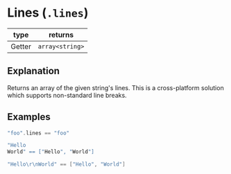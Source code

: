 # Lines (`.lines`)

| type | returns |
| ---- | ------- |
| Getter | `array<string>` |

## Explanation
Returns an array of the given string's lines. This is a cross-platform solution which supports non-standard line breaks.

## Examples

```swift
"foo".lines == "foo"

"Hello
World" == ["Hello", "World"]

"Hello\r\nWorld" == ["Hello", "World"]
```
